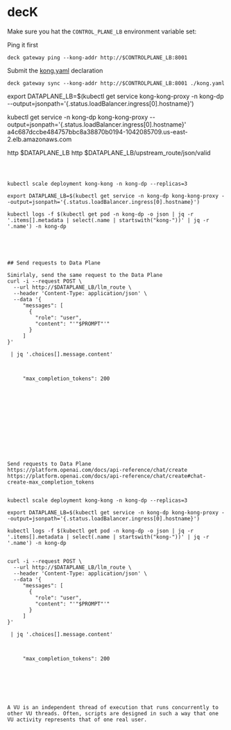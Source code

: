 # decK

Make sure you hat the ``CONTROL_PLANE_LB`` environment variable set:

Ping it first
```
deck gateway ping --kong-addr http://$CONTROLPLANE_LB:8001
```

Submit the [kong.yaml](../deck/kong.yaml) declaration
```
deck gateway sync --kong-addr http://$CONTROLPLANE_LB:8001 ./kong.yaml
```


export DATAPLANE_LB=$(kubectl get service kong-kong-proxy -n kong-dp --output=jsonpath='{.status.loadBalancer.ingress[0].hostname}')


kubectl get service -n kong-dp kong-kong-proxy --output=jsonpath='{.status.loadBalancer.ingress[0].hostname}'
a4c687dccbe484757bbc8a38870b0194-1042085709.us-east-2.elb.amazonaws.com


http $DATAPLANE_LB
http $DATAPLANE_LB/upstream_route/json/valid

```



kubectl scale deployment kong-kong -n kong-dp --replicas=3

export DATAPLANE_LB=$(kubectl get service -n kong-dp kong-kong-proxy --output=jsonpath='{.status.loadBalancer.ingress[0].hostname}')

kubectl logs -f $(kubectl get pod -n kong-dp -o json | jq -r '.items[].metadata | select(.name | startswith("kong-"))' | jq -r '.name') -n kong-dp





## Send requests to Data Plane

Simirlaly, send the same request to the Data Plane
curl -i --request POST \
  --url http://$DATAPLANE_LB/llm_route \
  --header 'Content-Type: application/json' \
  --data '{
     "messages": [
       {
         "role": "user",
         "content": "'"$PROMPT"'"
       }
     ]
}'

 | jq '.choices[].message.content'



     "max_completion_tokens": 200













Send requests to Data Plane
https://platform.openai.com/docs/api-reference/chat/create
https://platform.openai.com/docs/api-reference/chat/create#chat-create-max_completion_tokens


kubectl scale deployment kong-kong -n kong-dp --replicas=3

export DATAPLANE_LB=$(kubectl get service -n kong-dp kong-kong-proxy --output=jsonpath='{.status.loadBalancer.ingress[0].hostname}')

kubectl logs -f $(kubectl get pod -n kong-dp -o json | jq -r '.items[].metadata | select(.name | startswith("kong-"))' | jq -r '.name') -n kong-dp


curl -i --request POST \
  --url http://$DATAPLANE_LB/llm_route \
  --header 'Content-Type: application/json' \
  --data '{
     "messages": [
       {
         "role": "user",
         "content": "'"$PROMPT"'"
       }
     ]
}'

 | jq '.choices[].message.content'



     "max_completion_tokens": 200







A VU is an independent thread of execution that runs concurrently to other VU threads. Often, scripts are designed in such a way that one VU activity represents that of one real user.
